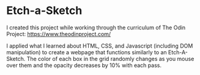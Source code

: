 # Etch-a-Sketch

I created this project while working through the curriculum of The Odin Project: https://www.theodinproject.com/

I applied what I learned about HTML, CSS, and Javascript (including DOM manipulation) to create a webpage that functions similarly to an Etch-A-Sketch. The color of each box in the grid randomly changes as you mouse over them and the opacity decreases by 10% with each pass.